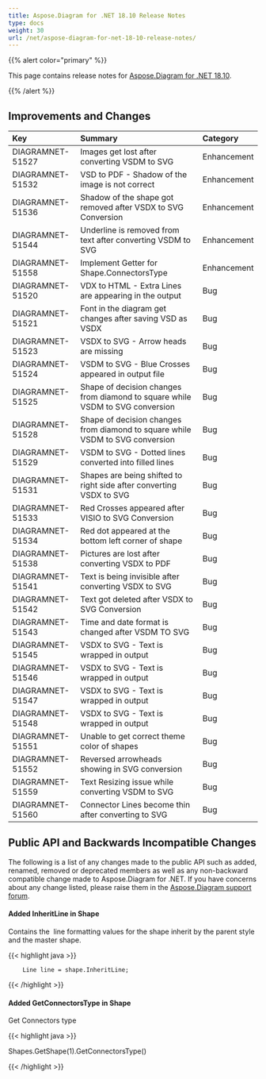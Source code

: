 ```yaml
---
title: Aspose.Diagram for .NET 18.10 Release Notes
type: docs
weight: 30
url: /net/aspose-diagram-for-net-18-10-release-notes/
---
```


{{% alert color="primary" %}} 

This page contains release notes for [Aspose.Diagram for .NET 18.10](https://www.nuget.org/packages/Aspose.Diagram/18.10.0).

{{% /alert %}} 
## **Improvements and Changes**

|**Key**|**Summary**|**Category**|
| :- | :- | :- |
|DIAGRAMNET-51527|Images get lost after converting VSDM to SVG|Enhancement|
|DIAGRAMNET-51532|VSD to PDF - Shadow of the image is not correct|Enhancement|
|DIAGRAMNET-51536|Shadow of the shape got removed after VSDX to SVG Conversion|Enhancement|
|DIAGRAMNET-51544|Underline is removed from text after converting VSDM to SVG|Enhancement|
|DIAGRAMNET-51558|Implement Getter for Shape.ConnectorsType|Enhancement|
|DIAGRAMNET-51520|VDX to HTML - Extra Lines are appearing in the output|Bug|
|DIAGRAMNET-51521|Font in the diagram get changes after saving VSD as VSDX|Bug|
|DIAGRAMNET-51523|VSDX to SVG - Arrow heads are missing|Bug|
|DIAGRAMNET-51524|VSDM to SVG - Blue Crosses appeared in output file|Bug|
|DIAGRAMNET-51525|Shape of decision changes from diamond to square while VSDM to SVG conversion|Bug|
|DIAGRAMNET-51528|Shape of decision changes from diamond to square while VSDM to SVG conversion|Bug|
|DIAGRAMNET-51529|VSDM to SVG - Dotted lines converted into filled lines|Bug|
|DIAGRAMNET-51531|Shapes are being shifted to right side after converting VSDX to SVG|Bug|
|DIAGRAMNET-51533|Red Crosses appeared after VISIO to SVG Conversion|Bug|
|DIAGRAMNET-51534|Red dot appeared at the bottom left corner of shape|Bug|
|DIAGRAMNET-51538|Pictures are lost after converting VSDX to PDF|Bug|
|DIAGRAMNET-51541|Text is being invisible after converting VSDX to SVG|Bug|
|DIAGRAMNET-51542|Text got deleted after VSDX to SVG Conversion|Bug|
|DIAGRAMNET-51543|Time and date format is changed after VSDM TO SVG|Bug|
|DIAGRAMNET-51545|VSDX to SVG - Text is wrapped in output|Bug|
|DIAGRAMNET-51546|VSDX to SVG - Text is wrapped in output|Bug|
|DIAGRAMNET-51547|VSDX to SVG - Text is wrapped in output|Bug|
|DIAGRAMNET-51548|VSDX to SVG - Text is wrapped in output|Bug|
|DIAGRAMNET-51551|Unable to get correct theme color of shapes|Bug|
|DIAGRAMNET-51552|Reversed arrowheads showing in SVG conversion|Bug|
|DIAGRAMNET-51559|Text Resizing issue while converting VSDM to SVG|Bug|
|DIAGRAMNET-51560|Connector Lines become thin after converting to SVG|Bug|
## **Public API and Backwards Incompatible Changes**
The following is a list of any changes made to the public API such as added, renamed, removed or deprecated members as well as any non-backward compatible change made to Aspose.Diagram for .NET. If you have concerns about any change listed, please raise them in the [Aspose.Diagram support forum](https://forum.aspose.com/c/diagram/17).
#### **Added InheritLine in Shape**
Contains the  line formatting values for the shape inherit by the parent style and the master shape.

{{< highlight java >}}

 		Line line = shape.InheritLine;

{{< /highlight >}}


#### **Added GetConnectorsType in Shape**
Get Connectors type

{{< highlight java >}}

 Shapes.GetShape(1).GetConnectorsType()

{{< /highlight >}}

